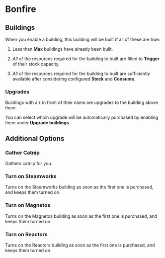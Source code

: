 # Bonfire

## Buildings

When you enable a building, this building will be built if all of these are true:

1. Less than **Max** buildings have already been built.

1. _All_ of the resources required for the building to built are filled to **Trigger** of their stock capacity.

1. _All_ of the resources required for the building to built are sufficiently available after considering configured **Stock** and **Consume**.

### Upgrades

Buildings with a `⮤` in front of their name are upgrades to the building above them.

You can select which upgrade will be automatically purchased by enabling them under **Upgrade buildings**.

## Additional Options

### Gather Catnip

Gathers catnip for you.

### Turn on Steamworks

Turns on the Steamworks building as soon as the first one is purchased, and keeps them turned on.

### Turn on Magnetos

Turns on the Magnetos building as soon as the first one is purchased, and keeps them turned on.

### Turn on Reactors

Turns on the Reactors building as soon as the first one is purchased, and keeps them turned on.
